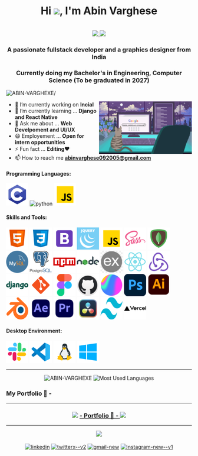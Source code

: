 <h1 align="center">Hi <img src="https://raw.githubusercontent.com/iampavangandhi/iampavangandhi/master/gifs/Hi.gif" width="30px">, I'm Abin Varghese</h1>
 <p align="center"><br/>
   <a href="https://www.linkedin.com/in/abinvarghese0/">
    <img src="https://cdn.iconscout.com/icon/premium/png-512-thumb/linkedin-2752135-2284952.png?f=webp&w=29">
  </a>
  
  <a href="https://www.instagram.com/abin_varghese._/">
    <img src="https://cdn.iconscout.com/icon/free/png-512/free-instagram-1868978-1583142.png?f=webp&w=29">
  </a>
</p>

<h3 align="center">A passionate fullstack developer and a graphics designer from India</h3>
<h3 align="center">Currently doing my Bachelor's in Engineering, Computer Science (To be graduated in 2027)</h3>
<p align="left"> <img src=https://komarev.com/ghpvc/?username=ABIN-VARGHEXE alt=ABIN-VARGHEXE/></p>


<img width="50%" align="right" alt="Github Image" src="https://github.com/ABIN-VARGHEXE/ABIN-VARGHEXE/blob/main/Pixilart%20-%20Live%20on.gif" />


- 🔭 I’m currently working on **Incial**
- 🌱 I’m currently learning ... **Django and React Native**
- 💬 Ask me about ... **Web Develpoment and UI/UX**
- 😄 Employement ... **Open for intern opportunities**
- ⚡ Fun fact ... **Editing**❤
- 📫 How to reach me **abinvarghese092005@gmail.com**
<h4>Programming Languages: </h4>
<p align="left">
 <img style="margin: auto;" src="https://raw.githubusercontent.com/sachinverma53121/sachinverma53121/master/icons/c.png" alt=c width="60" height="60"/>
 <img style="margin: auto;" src="https://cdn.iconscout.com/icon/free/png-512/free-python-3521655-2945099.png?f=webp" alt=python width="60" height="60"/>
  <img style="margin: auto;" src="https://raw.githubusercontent.com/sachinverma53121/sachinverma53121/master/icons/js.png" alt=javascript width="60" height="60"/>
</p>

<h4>Skills and Tools: </h4>
<p align="left">
	<img style="margin: auto;" src="https://raw.githubusercontent.com/sachinverma53121/sachinverma53121/master/icons/html5.png" alt=html5 width="60" height="60"/> 
	<img style="margin: auto;" src="https://raw.githubusercontent.com/sachinverma53121/sachinverma53121/master/icons/css3.png" alt=css3 width="60" height="60"/> 
	<img style="margin: auto;" src="https://raw.githubusercontent.com/sachinverma53121/sachinverma53121/master/icons/bootstrap.png" alt=bootstrap width="60" height="60"/>
	<img style="margin: auto;" src="https://raw.githubusercontent.com/sachinverma53121/sachinverma53121/master/icons/jquery.png" alt=jquery width="60" height="60"/>
  <img style="margin: auto;" src="https://raw.githubusercontent.com/sachinverma53121/sachinverma53121/master/icons/js.png" alt=javascript width="60" height="60"/>
  <img style="margin: auto;" src="https://raw.githubusercontent.com/sachinverma53121/sachinverma53121/master/icons/sass.png" alt=sass width="60" height="60"/>
	<img style="margin: auto;" src="https://raw.githubusercontent.com/sachinverma53121/sachinverma53121/master/icons/mongo.png" alt=mongodb width="60" height="60"/> 
	<img style="margin: auto;" src="https://raw.githubusercontent.com/sachinverma53121/sachinverma53121/master/icons/mysql.png" alt=mysql width="60" height="60"/> 
	<img style="margin: auto;" src="https://raw.githubusercontent.com/sachinverma53121/sachinverma53121/master/icons/psql.png" alt=postgresql width="60" height="60"/> 
	<img style="margin: auto;" src="https://raw.githubusercontent.com/sachinverma53121/sachinverma53121/master/icons/npm.png" alt=npm width="60" height="60"/>
  <img style="margin: auto;" src="https://raw.githubusercontent.com/sachinverma53121/sachinverma53121/master/icons/node.png" alt=nodejs width="60" height="60"/>
  <img style="margin: auto;" src="https://raw.githubusercontent.com/sachinverma53121/sachinverma53121/master/icons/express.png" alt=express width="60" height="60"/>
	<img style="margin: auto;" src="https://raw.githubusercontent.com/sachinverma53121/sachinverma53121/master/icons/react.png" alt=react width="60" height="60"/> 
  <img style="margin: auto;" src="https://raw.githubusercontent.com/sachinverma53121/sachinverma53121/master/icons/redux.png" alt=redux width="60" height="60"/> 
  <img style="margin: auto;" src="https://raw.githubusercontent.com/sachinverma53121/sachinverma53121/master/icons/django.png" alt=django width="60" height="60"/>
	<img style="margin: auto;" src="https://raw.githubusercontent.com/sachinverma53121/sachinverma53121/master/icons/git.png" alt=git width="60" height="60"/>
  <img style="margin: auto;" src="https://github.com/ABIN-VARGHEXE/ABIN-VARGHEXE/blob/main/figma.png" alt=figma width="60" height="60"/>
  <img style="margin: auto;" src="https://github.com/ABIN-VARGHEXE/ABIN-VARGHEXE/blob/main/pngwing.com%20(8).png" alt=github width="60" height="60"/>
  <img style="margin: auto;" src="https://github.com/ABIN-VARGHEXE/ABIN-VARGHEXE/blob/main/idpEx9OuCE_1716131627212.png" alt=github width="60" height="60"/>
  <img style="margin: auto;" src="https://github.com/ABIN-VARGHEXE/ABIN-VARGHEXE/blob/main/pngwing.com%20(2).png" alt=github width="60" height="60"/>
  <img style="margin: auto;" src="https://github.com/ABIN-VARGHEXE/ABIN-VARGHEXE/blob/main/pngwing.com%20(3).png" alt=github width="60" height="60"/>
  <img style="margin: auto;" src="https://github.com/ABIN-VARGHEXE/ABIN-VARGHEXE/blob/main/pngwing.com%20(4).png" alt=github width="60" height="60"/>
  <img style="margin: auto;" src="https://github.com/ABIN-VARGHEXE/ABIN-VARGHEXE/blob/main/pngwing.com%20(5).png" alt=github width="60" height="60"/>
  <img style="margin: auto;" src="https://github.com/ABIN-VARGHEXE/ABIN-VARGHEXE/blob/main/pngwing.com%20(6).png" alt=github width="60" height="60"/>
  <img style="margin: auto;" src="https://github.com/ABIN-VARGHEXE/ABIN-VARGHEXE/blob/main/pngwing.com%20(7).png" alt=github width="60" height="60"/>
  <img style="margin: auto;" src="https://github.com/ABIN-VARGHEXE/ABIN-VARGHEXE/blob/main/pngwing.com%20(9).png" alt=github width="60" height="60"/>
  <img style="margin: auto;" src="https://github.com/ABIN-VARGHEXE/ABIN-VARGHEXE/blob/main/pngwing.com%20(10).png" alt=github width="60" height="60"/>
 
  
 
</p>

<h4>Desktop Environment: </h4>
<p align="left">
  <img style="margin: auto;" src="https://raw.githubusercontent.com/sachinverma53121/sachinverma53121/master/icons/slack.png" alt=slack width="60" height="60"/>
  <img style="margin: auto;" src="https://raw.githubusercontent.com/sachinverma53121/sachinverma53121/master/icons/vsc.png" alt=vs width="60" height="60"/>
  <img style="margin: auto;" src="https://raw.githubusercontent.com/sachinverma53121/sachinverma53121/master/icons/linux.png" alt=linux width="60" height="60"/>
  <img style="margin: auto;" src="https://raw.githubusercontent.com/sachinverma53121/sachinverma53121/master/icons/win10.png" alt=windows10 width="60" height="60"/>
</p>

<hr>

<p align="center">
	<img style="margin: auto;" src=https://github-readme-stats.vercel.app/api?username=ABIN-VARGHEXE&show_icons=true alt=ABIN-VARGHEXE /> 
  <img src = "https://github-readme-stats.vercel.app/api/top-langs/?username=ABIN-VARGHEXE&show_icons=true&layout=compact" alt="Most Used Languages">
</p>

### My Portfolio 👀 -
<hr>
<p align="center">
  <h3 align="center" >
    <img src="https://media.giphy.com/media/Cmr1OMJ2FN0B2/giphy.gif" width="70px">
    <a align="center" href="https://abin-varghese.vercel.app/" target="_blank"> -   Portfolio 👦   - </a>
    <img src="https://media.giphy.com/media/Cmr1OMJ2FN0B2/giphy.gif" width="70px">
  </h3>
<hr>



<p align="center"> 
  <img src="https://raw.githubusercontent.com/saadeghi/saadeghi/master/dino.gif"/><br>
</p>

<p align="center">
<a href=https://www.linkedin.com/in/abinvarghese0/ target="blank"><img align="center"  src="https://img.icons8.com/ios-filled/50/FFFFFF/linkedin.png" alt="linkedin" height="40" width="40" /></a>
<a href=https://x.com/ABIN_VARGHESE_2 target="blank"><img align="center" src="https://img.icons8.com/ios/50/FFFFFF/twitterx--v2.png" alt="twitterx--v2" height="40" width="40" /></a>
<a href="mailto:abinvarghese092005@gmail.com" target="blank"><img align="center" src="https://img.icons8.com/ios-filled/50/FFFFFF/gmail-new.png" alt="gmail-new" height="40" width="40" /></a>
<a href=https://www.instagram.com/abin_varghese._/ target="blank"><img align="center" src="https://img.icons8.com/glyph-neue/64/FFFFFF/instagram-new--v1.png" alt="instagram-new--v1" height="40" width="40" /></a>
</p>




